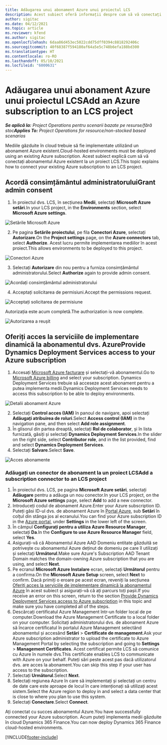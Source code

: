 ```yaml
---
title: Adăugarea unui abonament Azure unui proiectul LCS
description: Acest subiect oferă informații despre cum să vă conectați abonamentul Azure la un proiect LCS.
author: sigitac
ms.date: 04/12/2021
ms.topic: article
ms.reviewer: kfend
ms.author: sigitac
ms.openlocfilehash: 6daa86d453ec5022cdd75dff0394c8818292406c
ms.sourcegitcommit: 40f68387f594180af64a5e5c748b6efa188bd300
ms.translationtype: HT
ms.contentlocale: ro-RO
ms.lasthandoff: 05/10/2021
ms.locfileid: "6000631"
---
```

# <a name="add-an-azure-subscription-to-an-lcs-project"></a><span data-ttu-id="0da1e-103">Adăugarea unui abonament Azure unui proiectul LCS</span><span class="sxs-lookup"><span data-stu-id="0da1e-103">Add an Azure subscription to an LCS project</span></span>

<span data-ttu-id="0da1e-104">_**Se aplică la:** Project Operations pentru scenarii bazate pe resurse/fără stoc_</span><span class="sxs-lookup"><span data-stu-id="0da1e-104">_**Applies To:** Project Operations for resource/non-stocked based scenarios_</span></span>

<span data-ttu-id="0da1e-105">Mediile găzduite în cloud trebuie să fie implementate utilizând un abonament Azure existent.</span><span class="sxs-lookup"><span data-stu-id="0da1e-105">Cloud-hosted environments must be deployed using an existing Azure subscription.</span></span> <span data-ttu-id="0da1e-106">Acest subiect explică cum să vă conectați abonamentul Azure existent la un proiect LCS.</span><span class="sxs-lookup"><span data-stu-id="0da1e-106">This topic explains how to connect your existing Azure subscription to an LCS project.</span></span> 

## <a name="grant-admin-consent"></a><span data-ttu-id="0da1e-107">Acordă consimțământul administratorului</span><span class="sxs-lookup"><span data-stu-id="0da1e-107">Grant admin consent</span></span>

1. <span data-ttu-id="0da1e-108">În proiectul dvs. LCS, în secțiunea **Medii**, selectați **Microsoft Azure setări**.</span><span class="sxs-lookup"><span data-stu-id="0da1e-108">In your LCS project, in the **Environments** section, select **Microsoft Azure settings**.</span></span>

![Setările Microsoft Azure](./media/1MicrosoftAzureSettings.png)

2. <span data-ttu-id="0da1e-110">Pe pagina **Setările proiectului**, pe fila **Conectori Azure**, selectați **Autorizare**.</span><span class="sxs-lookup"><span data-stu-id="0da1e-110">On the **Project settings** page, on the **Azure connectors** tab, select **Authorize**.</span></span> <span data-ttu-id="0da1e-111">Acest lucru permite implementarea mediilor în acest proiect.</span><span class="sxs-lookup"><span data-stu-id="0da1e-111">This allows environments to be deployed to this project.</span></span>

![Conectori Azure](./media/2AzureConnectors.png)

3. <span data-ttu-id="0da1e-113">Selectați **Autorizare** din nou pentru a furniza consimțământul administratorului.</span><span class="sxs-lookup"><span data-stu-id="0da1e-113">Select **Authorize** again to provide admin consent.</span></span>

![Acordați consimțământul administratorului](./media/3GrantAdminConsent.png)

4. <span data-ttu-id="0da1e-115">Acceptați solicitarea de permisiuni.</span><span class="sxs-lookup"><span data-stu-id="0da1e-115">Accept the permissions request.</span></span>

![Acceptați solicitarea de permisiune](./media/4AcceptPermissionRequest.png)

<span data-ttu-id="0da1e-117">Autorizația este acum completă.</span><span class="sxs-lookup"><span data-stu-id="0da1e-117">The authorization is now complete.</span></span> 

![Autorizarea a reușit](./media/5AuthorizationComplete.png)

## <a name="provide-dynamics-deployment-services-access-to-your-azure-subscription"></a><a name="provide"></a><span data-ttu-id="0da1e-119">Oferiți acces la serviciile de implementare dinamică la abonamentul dvs. Azure</span><span class="sxs-lookup"><span data-stu-id="0da1e-119">Provide Dynamics Deployment Services access to your Azure subscription</span></span>

1. <span data-ttu-id="0da1e-120">Accesați [Microsoft Azure facturare](https://portal.azure.com/#blade/Microsoft\_Azure\_Billing/SubscriptionsBlade) și selectați-vă abonamentul.</span><span class="sxs-lookup"><span data-stu-id="0da1e-120">Go to [Microsoft Azure billing](https://portal.azure.com/#blade/Microsoft\_Azure\_Billing/SubscriptionsBlade) and select your subscription.</span></span> <span data-ttu-id="0da1e-121">Dynamics Deployment Services trebuie să acceseze acest abonament pentru a putea implementa medii.</span><span class="sxs-lookup"><span data-stu-id="0da1e-121">Dynamics Deployment Services needs to access this subscription to be able to deploy environments.</span></span>

![Detalii abonament Azure](./media/6AzureSubscription.png)

2. <span data-ttu-id="0da1e-123">Selectați **Control acces (IAM)** în panoul de navigare, apoi selectați **Adăugați atribuirea de roluri**.</span><span class="sxs-lookup"><span data-stu-id="0da1e-123">Select **Access control (IAM)** in the navigation pane, and then select **Add role assignment**.</span></span>
3. <span data-ttu-id="0da1e-124">În glisorul din partea dreaptă, selectați **Rol de colaborator**, și în lista furnizată, găsiți și selectați **Dynamics Deployment Services**.</span><span class="sxs-lookup"><span data-stu-id="0da1e-124">In the slider on the right side, select **Contributor role**, and in the list provided, find and select **Dynamics Deployment Services**.</span></span> 
4. <span data-ttu-id="0da1e-125">Selectați **Salvare**.</span><span class="sxs-lookup"><span data-stu-id="0da1e-125">Select **Save**.</span></span>

![Acces abonamente](./media/7SubscriptionAccess.png)

### <a name="add-a-subscription-connector-to-an-lcs-project"></a><span data-ttu-id="0da1e-127">Adăugați un conector de abonament la un proiect LCS</span><span class="sxs-lookup"><span data-stu-id="0da1e-127">Add a subscription connector to an LCS project</span></span>

1. <span data-ttu-id="0da1e-128">În proiectul dvs. LCS, pe pagina **Microsoft Azure setări**, selectați **Adăugare** pentru a adăuga un nou conector.</span><span class="sxs-lookup"><span data-stu-id="0da1e-128">In your LCS project, on the **Microsoft Azure settings** page, select **Add** to add a new connector.</span></span>
2. <span data-ttu-id="0da1e-129">Introduceți codul de abonament Azure.</span><span class="sxs-lookup"><span data-stu-id="0da1e-129">Enter your Azure subscription ID.</span></span> <span data-ttu-id="0da1e-130">Puteți găsi ID-ul dvs. de abonament Azure în [Portal Azure](https://ms.portal.azure.com/), sub  **Setări**  în colțul din stânga jos al ecranului.</span><span class="sxs-lookup"><span data-stu-id="0da1e-130">You can find your Azure subscription ID in the [Azure portal](https://ms.portal.azure.com/), under  **Settings**  in the lower left of the screen.</span></span>
3. <span data-ttu-id="0da1e-131">În câmpul **Configurați pentru a utiliza Azure Resource Manager**, selectați **Da**.</span><span class="sxs-lookup"><span data-stu-id="0da1e-131">In the **Configure to use Azure Resource Manager** field, select **Yes**.</span></span>
4. <span data-ttu-id="0da1e-132">Asigurați-vă că Abonamentul Azure AAD Domeniu entitate găzduită se potrivește cu abonamentul Azure deținut de domeniu pe care îl utilizați și selectați **Următorul**.</span><span class="sxs-lookup"><span data-stu-id="0da1e-132">Make sure Azure's Subscription AAD Tenant Domain matches the domain-owning Azure subscription that you are using, and select **Next**.</span></span>
5. <span data-ttu-id="0da1e-133">Pe ecranul **Microsoft Azure Instalare** ecran, selectați **Următorul** pentru a confirma.</span><span class="sxs-lookup"><span data-stu-id="0da1e-133">On the **Microsoft Azure Setup** screen, select **Next** to confirm.</span></span> <span data-ttu-id="0da1e-134">Dacă primiți o eroare pe acest ecran, reveniți la secțiunea [Oferiți acces la serviciile de implementare dinamică la abonamentul Azure](#provide) în acest subiect și asigurați-vă că ați parcurs toți pașii.</span><span class="sxs-lookup"><span data-stu-id="0da1e-134">If you receive an error on this screen, return to the section [Provide Dynamics Deployment Services access to Azure subscription](#provide) in this topic and make sure you have completed all of the steps.</span></span>
6. <span data-ttu-id="0da1e-135">Descărcați certificatul Azure Management într-un folder local de pe computer.</span><span class="sxs-lookup"><span data-stu-id="0da1e-135">Download the Azure Management Certificate to a local folder on your computer.</span></span> <span data-ttu-id="0da1e-136">Solicitați administratorului dvs. de abonament Azure să încarce certificatul în portalul Azure Management selectând abonamentul și accesând **Setări** > **Certificate de management**.</span><span class="sxs-lookup"><span data-stu-id="0da1e-136">Ask your Azure subscription administrator to upload the certificate to Azure Management Portal by selecting the subscription and going to **Settings** > **Management Certificates**.</span></span> <span data-ttu-id="0da1e-137">Acest certificat permite LCS să comunice cu Azure în numele dvs.</span><span class="sxs-lookup"><span data-stu-id="0da1e-137">This certificate enables LCS to communicate with Azure on your behalf.</span></span> <span data-ttu-id="0da1e-138">Puteți sări peste acest pas dacă utilizatorul dvs. are acces la abonament.</span><span class="sxs-lookup"><span data-stu-id="0da1e-138">You can skip this step if your user has access to the subscription.</span></span>
7. <span data-ttu-id="0da1e-139">Selectați  **Următorul**.</span><span class="sxs-lookup"><span data-stu-id="0da1e-139">Select  **Next**.</span></span>
8. <span data-ttu-id="0da1e-140">Selectați regiunea Azure în care să implementați și selectați un centru de date care este aproape de locul în care intenționați să utilizați acest sistem.</span><span class="sxs-lookup"><span data-stu-id="0da1e-140">Select the Azure region to deploy in and select a data center that is close to where you plan to use this system.</span></span>
9.  <span data-ttu-id="0da1e-141">Selectați  **Conectare**.</span><span class="sxs-lookup"><span data-stu-id="0da1e-141">Select  **Connect**.</span></span>

<span data-ttu-id="0da1e-142">Ați conectat cu succes abonamentul Azure.</span><span class="sxs-lookup"><span data-stu-id="0da1e-142">You have successfully connected your Azure subscription.</span></span> <span data-ttu-id="0da1e-143">Acum puteți implementa medii găzduite în cloud Dynamics 365 Finance.</span><span class="sxs-lookup"><span data-stu-id="0da1e-143">You can now deploy Dynamics 365 Finance cloud-hosted environments.</span></span>




[!INCLUDE[footer-include](../includes/footer-banner.md)]
